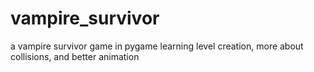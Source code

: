 # vampire_survivor
a vampire survivor game in pygame learning level creation, more about collisions, and better animation
